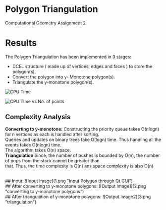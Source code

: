 # Polygon Triangulation
Computational Geometry Assignment 2

# Results
The Polygon Triangulation has been implemented in 3 stages:
+ DCEL structure ( made up of vertices, edges and faces ) to store the polygon(s).
+ Convert the polygon into y- Monotone polygon(s).
+ Triangulate the y-monotone polygon(s). 


![CPU Time](table.png "CPU Time")

![CPU Time vs No. of points](chart.png "CPU Time vs No. of points")

## Complexity Analysis
**Converting to y-monotone:**
Constructing the priority queue takes O(nlogn) for n vertices as each is handled after sorting. <br>
Queries and updates on binary trees take O(logn) time. Thus handling all the events takes O(nlogn) time.<br>
The algorithm takes O(n) space.<br>
**Triangulation**
Since, the number of pushes is bounded by O(n), the number of pops from the stack cannot be greater than <br>
that. Thus, the time complexity is O(n) ans space complexity is also O(n).

<br>
## Input:
![Input Image](1.png "Input Polygon through Qt GUI")

<br>
## After converting to y-monotone polygons:
![Output Image1](2.png "converting to y-monotone polygons")

<br>
## After triangulation of y-monotone polygons:
![Output Image2](3.png "triangulation")
